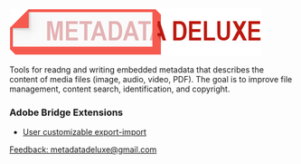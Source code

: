 ![metadatadeluxe logo](/images/MdDeluxe_Logo_no_tag.png)

Tools for readng and writing embedded metadata that describes the content of media files (image, audio, video, PDF). The goal is to improve file management, content search, identification, and copyright.

### Adobe Bridge Extensions
- [User customizable export-import](/adobe_bridge_custom_export-import.md)


[Feedback: metadatadeluxe@gmail.com](mailto:metadatadeluxe@gmail.com)

